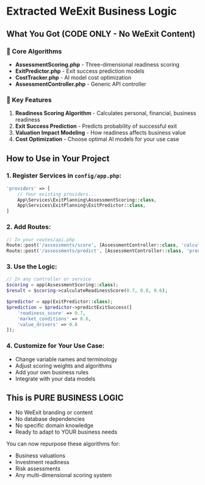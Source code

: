 # Extracted WeExit Business Logic

## What You Got (CODE ONLY - No WeExit Content)

### 🧠 Core Algorithms
- **AssessmentScoring.php** - Three-dimensional readiness scoring
- **ExitPredictor.php** - Exit success prediction models  
- **CostTracker.php** - AI model cost optimization
- **AssessmentController.php** - Generic API controller

### 🎯 Key Features
1. **Readiness Scoring Algorithm** - Calculates personal, financial, business readiness
2. **Exit Success Prediction** - Predicts probability of successful exit
3. **Valuation Impact Modeling** - How readiness affects business value
4. **Cost Optimization** - Choose optimal AI models for your use case

## How to Use in Your Project

### 1. Register Services in `config/app.php`:
```php
'providers' => [
    // Your existing providers...
    App\Services\ExitPlanning\AssessmentScoring::class,
    App\Services\ExitPlanning\ExitPredictor::class,
]
```

### 2. Add Routes:
```php
// In your routes/api.php
Route::post('/assessments/score', [AssessmentController::class, 'calculateScore']);
Route::post('/assessments/predict', [AssessmentController::class, 'predictSuccess']);
```

### 3. Use the Logic:
```php
// In any controller or service
$scoring = app(AssessmentScoring::class);
$result = $scoring->calculateReadinessScore(0.7, 0.8, 0.6);

$predictor = app(ExitPredictor::class);
$prediction = $predictor->predictExitSuccess([
    'readiness_score' => 0.7,
    'market_conditions' => 0.6,
    'value_drivers' => 0.8
]);
```

### 4. Customize for Your Use Case:
- Change variable names and terminology
- Adjust scoring weights and algorithms
- Add your own business rules
- Integrate with your data models

## This is PURE BUSINESS LOGIC
- No WeExit branding or content
- No database dependencies  
- No specific domain knowledge
- Ready to adapt to YOUR business needs

You can now repurpose these algorithms for:
- Business valuations
- Investment readiness
- Risk assessments  
- Any multi-dimensional scoring system
